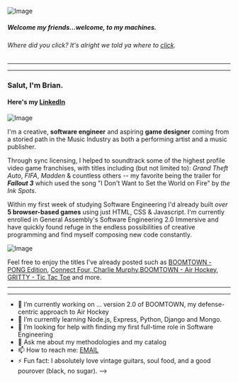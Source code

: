 ![Image](https://i.pinimg.com/originals/92/b1/a5/92b1a50122d10fafad7e9942f4af4c63.gif)
##### Welcome my friends...welcome, to my machines.
###### Where did you _click_? It's alright we told ya where to [click](https://www.linkedin.com/in/bcherchiglia).
***
***
### Salut, I'm **Brian**.
#### Here's my [LinkedIn](https://www.linkedin.com/in/bcherchiglia)

![Image](https://avatars.githubusercontent.com/u/130800271?v=4)

I'm a creative, **software engineer** and aspiring **game designer** coming from a storied path in the Music Industry as both a performing artist and a music publisher. 

Through sync licensing, I helped to soundtrack some of the highest profile video game franchises, with titles including (but not limited to): _Grand Theft Auto_, _FIFA_, _Madden_ & countless others -- my favorite being the trailer for **_Fallout 3_** which used the song "I Don't Want to Set the World on Fire" by _the Ink Spots_.

Within my first week of studying Software Engineering I'd already built _over_ **5 browser-based games** using just HTML, CSS & Javascript. I'm currently enrolled in General Assembly's Software Engineering 2.0 Immersive and have quickly found refuge in the endless possibilities of creative programming and find myself composing new code constantly.

![Image](https://media2.giphy.com/media/jnUIIl07N6KFpHl3DH/giphy.gif?cid=ecf05e47fxvd614005bf7cknw7m9o6cobjw1771uxaxdqmoi&ep=v1_gifs_search&rid=giphy.gif&ct=g)

Feel free to enjoy the titles I've already posted such as [BOOMTOWN - PONG Edition](https://boomtownpong.surge.sh/), [Connect Four, Charlie Murphy](https://connect4charliemurphy.surge.sh/),[BOOMTOWN - Air Hockey](https://boomtown.surge.sh), [GRITTY - Tic Tac Toe](https://gritty.surge.sh/) and more.

***
***
- 🔭 I’m currently working on ... version 2.0 of BOOMTOWN, my defense-centric approach to Air Hockey
- 🌱 I’m currently learning Node.js, Express, Python, Django and Mongo.
- 🤔 I’m looking for help with finding my first full-time role in Software Engineering
- 💬 Ask me about my methodologies and my catalog
- 📫 How to reach me: [EMAIL](mailto:b.cherchiglia@gmail.com)
- ⚡ Fun fact: I absolutely love vintage guitars, soul food, and a good pourover (black, no sugar).
-->
